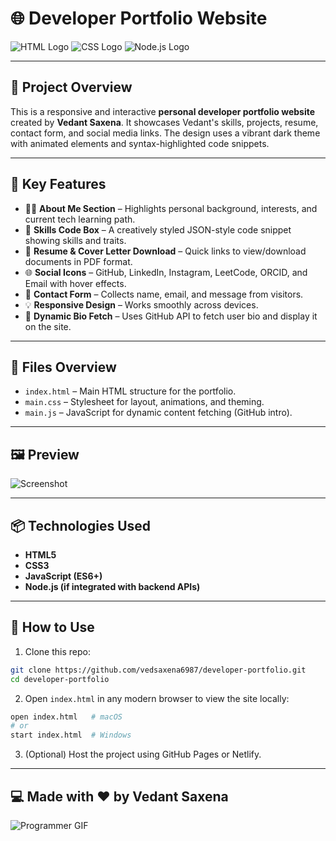 
# 🌐 Developer Portfolio Website

![HTML Logo](https://www.vectorlogo.zone/logos/w3_html5/w3_html5-ar21.svg)
![CSS Logo](https://www.vectorlogo.zone/logos/w3_css/w3_css-ar21.svg)
![Node.js Logo](https://www.vectorlogo.zone/logos/nodejs/nodejs-ar21.svg)

---

## 🚀 Project Overview

This is a responsive and interactive **personal developer portfolio website** created by **Vedant Saxena**. It showcases Vedant's skills, projects, resume, contact form, and social media links. The design uses a vibrant dark theme with animated elements and syntax-highlighted code snippets.

---

## 🧩 Key Features

- 🧑‍💻 **About Me Section** – Highlights personal background, interests, and current tech learning path.
- 🧠 **Skills Code Box** – A creatively styled JSON-style code snippet showing skills and traits.
- 📜 **Resume & Cover Letter Download** – Quick links to view/download documents in PDF format.
- 🌐 **Social Icons** – GitHub, LinkedIn, Instagram, LeetCode, ORCID, and Email with hover effects.
- 💬 **Contact Form** – Collects name, email, and message from visitors.
- 💡 **Responsive Design** – Works smoothly across devices.
- 🧠 **Dynamic Bio Fetch** – Uses GitHub API to fetch user bio and display it on the site.

---

## 💾 Files Overview

- `index.html` – Main HTML structure for the portfolio.
- `main.css` – Stylesheet for layout, animations, and theming.
- `main.js` – JavaScript for dynamic content fetching (GitHub intro).

---

## 🖼️ Preview

![Screenshot](https://media.giphy.com/media/qgQUggAC3Pfv687qPC/giphy.gif)

---

## 📦 Technologies Used

- **HTML5**
- **CSS3**
- **JavaScript (ES6+)**
- **Node.js (if integrated with backend APIs)**

---

## 📄 How to Use

1. Clone this repo:

```bash
git clone https://github.com/vedsaxena6987/developer-portfolio.git
cd developer-portfolio
```

2. Open `index.html` in any modern browser to view the site locally:

```bash
open index.html   # macOS
# or
start index.html  # Windows
```

3. (Optional) Host the project using GitHub Pages or Netlify.

---

## 💻 Made with ♥️ by **Vedant Saxena**

![Programmer GIF](https://media.giphy.com/media/qgQUggAC3Pfv687qPC/giphy.gif)
